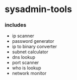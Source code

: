 # sysadmin-tools

### includes
- ip scanner
- password generator
- ip to binary converter
- subnet calculator
- dns lookup
- port scanner
- who is lookup
- network monitor
